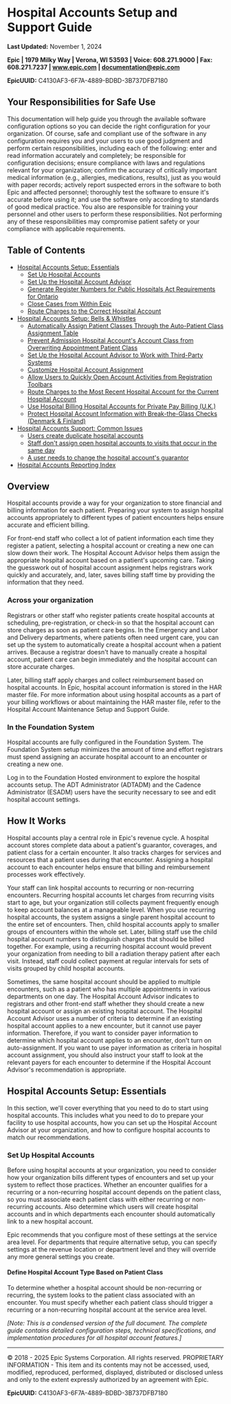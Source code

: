 # Hospital Accounts Setup and Support Guide

**Last Updated:** November 1, 2024

**Epic | 1979 Milky Way | Verona, WI 53593 | Voice: 608.271.9000 | Fax: 608.271.7237 | www.epic.com | documentation@epic.com**

**EpicUUID:** C4130AF3-6F7A-4889-BDBD-3B737DFB7180

## Your Responsibilities for Safe Use

This documentation will help guide you through the available software configuration options so you can decide the right configuration for your organization. Of course, safe and compliant use of the software in any configuration requires you and your users to use good judgment and perform certain responsibilities, including each of the following: enter and read information accurately and completely; be responsible for configuration decisions; ensure compliance with laws and regulations relevant for your organization; confirm the accuracy of critically important medical information (e.g., allergies, medications, results), just as you would with paper records; actively report suspected errors in the software to both Epic and affected personnel; thoroughly test the software to ensure it's accurate before using it; and use the software only according to standards of good medical practice. You also are responsible for training your personnel and other users to perform these responsibilities. Not performing any of these responsibilities may compromise patient safety or your compliance with applicable requirements.

## Table of Contents

- [Hospital Accounts Setup: Essentials](#hospital-accounts-setup-essentials)
  - [Set Up Hospital Accounts](#set-up-hospital-accounts)
  - [Set Up the Hospital Account Advisor](#set-up-the-hospital-account-advisor)
  - [Generate Register Numbers for Public Hospitals Act Requirements for Ontario](#generate-register-numbers-for-public-hospitals-act-requirements-for-ontario)
  - [Close Cases from Within Epic](#close-cases-from-within-epic)
  - [Route Charges to the Correct Hospital Account](#route-charges-to-the-correct-hospital-account)
- [Hospital Accounts Setup: Bells & Whistles](#hospital-accounts-setup-bells--whistles)
  - [Automatically Assign Patient Classes Through the Auto-Patient Class Assignment Table](#automatically-assign-patient-classes-through-the-auto-patient-class-assignment-table)
  - [Prevent Admission Hospital Account's Account Class from Overwriting Appointment Patient Class](#prevent-admission-hospital-accounts-account-class-from-overwriting-appointment-patient-class)
  - [Set Up the Hospital Account Advisor to Work with Third-Party Systems](#set-up-the-hospital-account-advisor-to-work-with-third-party-systems)
  - [Customize Hospital Account Assignment](#customize-hospital-account-assignment)
  - [Allow Users to Quickly Open Account Activities from Registration Toolbars](#allow-users-to-quickly-open-account-activities-from-registration-toolbars)
  - [Route Charges to the Most Recent Hospital Account for the Current Hospital Account](#route-charges-to-the-most-recent-hospital-account-for-the-current-hospital-account)
  - [Use Hospital Billing Hospital Accounts for Private Pay Billing (U.K.)](#use-hospital-billing-hospital-accounts-for-private-pay-billing-uk)
  - [Protect Hospital Account Information with Break-the-Glass Checks (Denmark & Finland)](#protect-hospital-account-information-with-break-the-glass-checks-denmark--finland)
- [Hospital Accounts Support: Common Issues](#hospital-accounts-support-common-issues)
  - [Users create duplicate hospital accounts](#users-create-duplicate-hospital-accounts)
  - [Staff don't assign open hospital accounts to visits that occur in the same day](#staff-dont-assign-open-hospital-accounts-to-visits-that-occur-in-the-same-day)
  - [A user needs to change the hospital account's guarantor](#a-user-needs-to-change-the-hospital-accounts-guarantor)
- [Hospital Accounts Reporting Index](#hospital-accounts-reporting-index)

## Overview

Hospital accounts provide a way for your organization to store financial and billing information for each patient. Preparing your system to assign hospital accounts appropriately to different types of patient encounters helps ensure accurate and efficient billing.

For front-end staff who collect a lot of patient information each time they register a patient, selecting a hospital account or creating a new one can slow down their work. The Hospital Account Advisor helps them assign the appropriate hospital account based on a patient's upcoming care. Taking the guesswork out of hospital account assignment helps registrars work quickly and accurately, and, later, saves billing staff time by providing the information that they need.

### Across your organization

Registrars or other staff who register patients create hospital accounts at scheduling, pre-registration, or check-in so that the hospital account can store charges as soon as patient care begins. In the Emergency and Labor and Delivery departments, where patients often need urgent care, you can set up the system to automatically create a hospital account when a patient arrives. Because a registrar doesn't have to manually create a hospital account, patient care can begin immediately and the hospital account can store accurate charges.

Later, billing staff apply charges and collect reimbursement based on hospital accounts. In Epic, hospital account information is stored in the HAR master file. For more information about using hospital accounts as a part of your billing workflows or about maintaining the HAR master file, refer to the Hospital Account Maintenance Setup and Support Guide.

### In the Foundation System

Hospital accounts are fully configured in the Foundation System. The Foundation System setup minimizes the amount of time and effort registrars must spend assigning an accurate hospital account to an encounter or creating a new one.

Log in to the Foundation Hosted environment to explore the hospital accounts setup. The ADT Administrator (ADTADM) and the Cadence Administrator (ESADM) users have the security necessary to see and edit hospital account settings.

## How It Works

Hospital accounts play a central role in Epic's revenue cycle. A hospital account stores complete data about a patient's guarantor, coverages, and patient class for a certain encounter. It also tracks charges for services and resources that a patient uses during that encounter. Assigning a hospital account to each encounter helps ensure that billing and reimbursement processes work effectively.

Your staff can link hospital accounts to recurring or non-recurring encounters. Recurring hospital accounts let charges from recurring visits start to age, but your organization still collects payment frequently enough to keep account balances at a manageable level. When you use recurring hospital accounts, the system assigns a single parent hospital account to the entire set of encounters. Then, child hospital accounts apply to smaller groups of encounters within the whole set. Later, billing staff use the child hospital account numbers to distinguish charges that should be billed together. For example, using a recurring hospital account would prevent your organization from needing to bill a radiation therapy patient after each visit. Instead, staff could collect payment at regular intervals for sets of visits grouped by child hospital accounts.

Sometimes, the same hospital account should be applied to multiple encounters, such as a patient who has multiple appointments in various departments on one day. The Hospital Account Advisor indicates to registrars and other front-end staff whether they should create a new hospital account or assign an existing hospital account. The Hospital Account Advisor uses a number of criteria to determine if an existing hospital account applies to a new encounter, but it cannot use payer information. Therefore, if you want to consider payer information to determine which hospital account applies to an encounter, don't turn on auto-assignment. If you want to use payer information as criteria in hospital account assignment, you should also instruct your staff to look at the relevant payers for each encounter to determine if the Hospital Account Advisor's recommendation is appropriate.

## Hospital Accounts Setup: Essentials

In this section, we'll cover everything that you need to do to start using hospital accounts. This includes what you need to do to prepare your facility to use hospital accounts, how you can set up the Hospital Account Advisor at your organization, and how to configure hospital accounts to match our recommendations.

### Set Up Hospital Accounts

Before using hospital accounts at your organization, you need to consider how your organization bills different types of encounters and set up your system to reflect those practices. Whether an encounter qualifies for a recurring or a non-recurring hospital account depends on the patient class, so you must associate each patient class with either recurring or non-recurring accounts. Also determine which users will create hospital accounts and in which departments each encounter should automatically link to a new hospital account.

Epic recommends that you configure most of these settings at the service area level. For departments that require alternative setup, you can specify settings at the revenue location or department level and they will override any more general settings you create.

#### Define Hospital Account Type Based on Patient Class

To determine whether a hospital account should be non-recurring or recurring, the system looks to the patient class associated with an encounter. You must specify whether each patient class should trigger a recurring or a non-recurring hospital account at the service area level.

*[Note: This is a condensed version of the full document. The complete guide contains detailed configuration steps, technical specifications, and implementation procedures for all hospital account features.]*

---

© 2018 - 2025 Epic Systems Corporation. All rights reserved. PROPRIETARY INFORMATION - This item and its contents may not be accessed, used, modified, reproduced, performed, displayed, distributed or disclosed unless and only to the extent expressly authorized by an agreement with Epic.

**EpicUUID:** C4130AF3-6F7A-4889-BDBD-3B737DFB7180